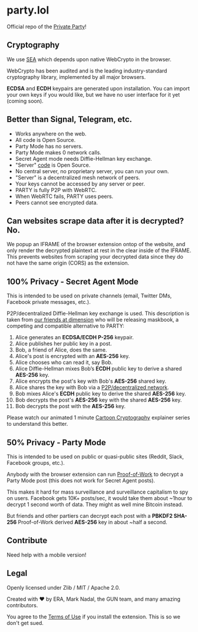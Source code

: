  # party.lol

Official repo of the [Private Party](http://party.lol)!

 ## Cryptography

We use [SEA](https://gun.eco/docs/SEA) which depends upon native WebCrypto in the browser.

WebCrypto has been audited and is the leading industry-standard cryptography library, implemented by all major browsers.

**ECDSA** and **ECDH** keypairs are generated upon installation. You can import your own keys if you would like, but we have no user interface for it yet (coming soon).

 ## Better than Signal, Telegram, etc.

 - Works anywhere on the web.
 - All code is Open Source.
 - Party Mode has no servers.
 - Party Mode makes 0 network calls.
 - Secret Agent mode needs Diffie-Hellman key exchange.
 - "Server" [code](https://github.com/amark/gun) is Open Source.
 - No central server, no proprietary server, you can run your own.
 - "Server" is a decentralized mesh network of peers.
 - Your keys cannot be accessed by any server or peer.
 - PARTY is fully P2P with WebRTC.
 - When WebRTC fails, PARTY uses peers.
 - Peers cannot see encrypted data.

 ## Can websites scrape data after it is decrypted? No.

We popup an IFRAME of the browser extension ontop of the website, and only render the decrypted plaintext at rest in the clear inside of the IFRAME. This prevents websites from scraping your decrypted data since they do not have the same origin (CORS) as the extension.

 ## 100% Privacy - Secret Agent Mode

This is intended to be used on private channels (email, Twitter DMs, Facebook private messages, etc.).

P2P/decentralized Diffie-Hellman key exchange is used. This description is taken from [our friends at dimension](https://www.dimension.im/) who will be releasing maskbook, a competing and compatible alternative to PARTY:

1. Alice generates an **ECDSA/ECDH P-256** keypair.
2. Alice publishes her public key in a post.
3. Bob, a friend of Alice, does the same.
4. Alice's post is encrypted with an **AES-256** key.
5. Alice chooses who can read it, say Bob.
6. Alice Diffie-Hellman mixes Bob’s **ECDH** public key to derive a shared **AES-256** key.
7. Alice encrypts the post's key with Bob's **AES-256** shared key.
8. Alice shares the key with Bob via a [P2P/decentralized network](https://github.com/amark/gun).
9. Bob mixes Alice's **ECDH** public key to derive the shared **AES-256** key.
10. Bob decrypts the post's **AES-256** key with the shared **AES-256** key.
11. Bob decrypts the post with the **AES-256** key.

Please watch our animated 1 minute [Cartoon Cryptography](https://gun.eco/docs/Cartoon-Cryptography) explainer series to understand this better.

 ## 50% Privacy - Party Mode

This is intended to be used on public or quasi-public sites (Reddit, Slack, Facebook groups, etc.).

Anybody with the browser extension can run [Proof-of-Work](https://gun.eco/docs/Cartoon-Cryptography#work) to decrypt a Party Mode post (this does not work for Secret Agent posts).

This makes it hard for mass surveillance and surveillance capitalism to spy on users. Facebook gets 10K+ posts/sec, it would take them about ~1hour to decrypt 1 second worth of data. They might as well mine Bitcoin instead.

But friends and other partiers can decrypt each post with a **PBKDF2 SHA-256** Proof-of-Work derived **AES-256** key in about ~half a second.

 ## Contribute

Need help with a mobile version!

 ## Legal

Openly licensed under Zlib / MIT / Apache 2.0.

Created with ♥ by ERA, Mark Nadal, the GUN team, and many amazing contributors.

You agree to the [Terms of Use](https://docs.google.com/document/d/1rw_FR8DE1acqfMaBg20EhocGYdHYcYlSoFbpk9r2Ls0) if you install the extension. This is so we don't get sued.